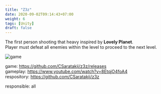```yaml
---
title: "Z3z"
date: 2020-09-02T09:14:43+07:00
weight: 6
tags: [Unity]
draft: false
---
```


The first person shooting that heavy inspired by __Lovely Planet__. \
Player must defeat all enemies within the level to proceed to the next level.

![game](/img/z3z-intro.png)

<!--more-->

game: https://github.com/CSaratakij/z3z/releases \
gameplay: https://www.youtube.com/watch?v=8EtqjO4foA4 \
respository: https://github.com/CSaratakij/z3z

responsible: all

